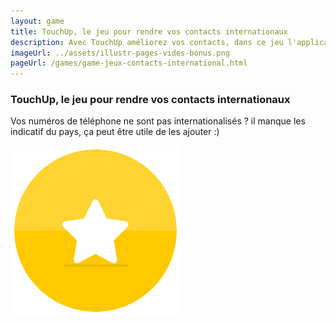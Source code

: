 ```yaml
---
layout: game
title: TouchUp, le jeu pour rendre vos contacts internationaux
description: Avec TouchUp améliorez vos contacts, dans ce jeu l'application vous aide à trouver vos contacts vides
imageUrl: ../assets/illustr-pages-vides-bonus.png
pageUrl: /games/game-jeux-contacts-international.html
---
```

### TouchUp, le jeu pour rendre vos contacts internationaux
Vos numéros de téléphone ne sont pas internationalisés ? il manque les indicatif du pays, ça peut être utile de les ajouter :)

<img src=../assets/illustr-pages-vides-bonus.png>
